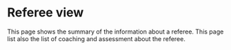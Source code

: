 # Referee view

This page shows the summary of the information about a referee.
This page list also the list of coaching and assessment about the referee.
